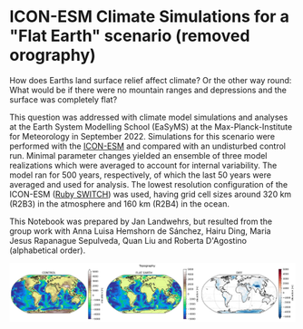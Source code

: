 # ICON-ESM Climate Simulations for a "Flat Earth" scenario (removed orography)

How does Earths land surface relief affect climate? Or the other way round: What would be if there were no mountain ranges and depressions and the surface was completely flat?

This question was addressed with climate model simulations and analyses at the Earth System Modelling School (EaSyMS) at the Max-Planck-Institute for Meteorology in September 2022. Simulations for this scenario were performed with the [ICON-ESM](https://mpimet.mpg.de/en/science/models/icon-esm) and compared with an undisturbed control run. Minimal parameter changes yielded an ensemble of three model realizations which were averaged to account for internal variability. The model ran for 500 years, respectively, of which the last 50 years were averaged and used for analysis. The lowest resolution configuration of the ICON-ESM ([Ruby SWITCH](https://mpimet.mpg.de/en/science/modeling-with-icon/icon-configurations/icon-ruby-icon-esm)) was used, having grid cell sizes around 320 km (R2B3) in the atmosphere and 160 km (R2B4) in the ocean.

This Notebook was prepared by Jan Landwehrs, but resulted from the group work with Anna Luisa Hemshorn de Sánchez, Hairu Ding, Maria Jesus Rapanague Sepulveda, Quan Liu and Roberta D'Agostino (alphabetical order).

![image](https://github.com/JanLandwehrs/ICON-ESM_FlatEarth/blob/main/FlatEarth_topography.jpg)
